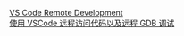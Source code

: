 [VS Code Remote Development](https://code.visualstudio.com/docs/remote/remote-overview)  
[使用 VSCode 远程访问代码以及远程 GDB 调试](https://warmgrid.github.io/2019/05/21/remote-debug-in-vscode-insiders.html)
